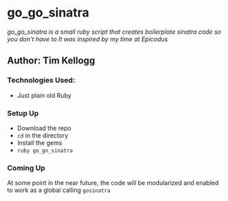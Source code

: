 # go_go_sinatra

_go_go_sinatra is a small ruby script that creates boilerplate sinatra code so you don't have to_
_It was inspired by my time at Epicodus_

## Author: Tim Kellogg

### Technologies Used:

* Just plain old Ruby

### Setup Up

* Download the repo
* `cd` in the directory
* Install the gems
* `ruby go_go_sinatra`

### Coming Up

At some point in the near future, the code will be modularized and enabled to work as a global calling `gosinatra`
